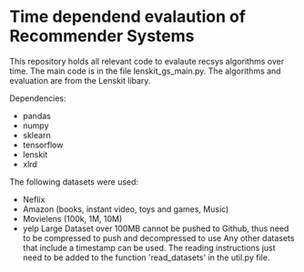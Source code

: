 # Time dependend evalaution of Recommender Systems

This repository holds all relevant code to evalaute recsys algorithms over time. The main code is in the file
lenskit_gs_main.py. The algorithms and evaluation are from the Lenskit libary. 

Dependencies:
- pandas
- numpy
- sklearn
- tensorflow
- lenskit
- xlrd

The following datasets were used:
- Neflix
- Amazon (books, instant video, toys and games, Music)
- Movielens (100k, 1M, 10M)
- yelp
Large Dataset over 100MB cannot be pushed to Github, thus need to be compressed to push and decompressed to use
Any other datasets that include a timestamp can be used. The reading instructions just need to be added
to the function 'read_datasets' in the util.py file.
